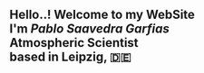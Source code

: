<h2>Hello..! Welcome to my WebSite<br/>
I'm <em>Pablo Saavedra Garfias</em><br/>
Atmospheric Scientist<br/> based in Leipzig, 🇩🇪<br/>
<!--Research Scientist based in Bergen, 🇳🇴<br/> -->
</h2>
